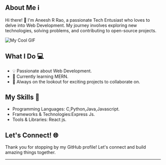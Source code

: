 ## About Me ℹ️

Hi there! 👋 I'm Aneesh R Rao, a passionate Tech Entusiast who loves to delve into Web Development. My journey involves exploring new technologies, solving problems, and contributing to open-source projects.

![My Cool GIF](https://giphy.com/gifs/computador-gu-tecnology-bGgsc5mWoryfgKBx1u)

## What I Do 💻

- 💡 Passionate about Web Development.
- 🌱 Currently learning MERN.
- 🚀 Always on the lookout for exciting projects to collaborate on.

## My Skills 💼

- Programming Languages: C,Python,Java,Javascript.
- Frameworks & Technologies:Express Js.
- Tools & Libraries: React js.

## Let's Connect! 🌐

Thank you for stopping by my GitHub profile! Let's connect and build amazing things together.

-----
